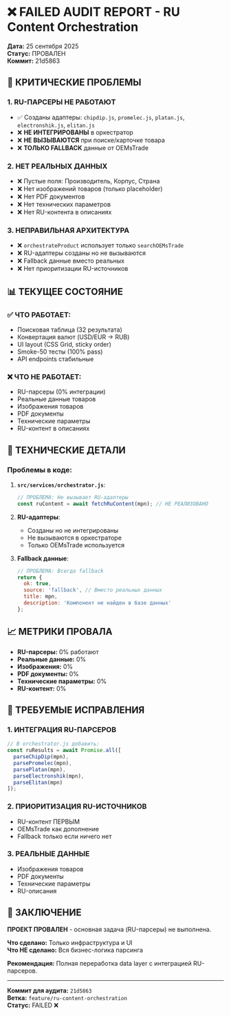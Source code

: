 # ❌ FAILED AUDIT REPORT - RU Content Orchestration

**Дата:** 25 сентября 2025  
**Статус:** ПРОВАЛЕН  
**Коммит:** 21d5863  

## 🚨 КРИТИЧЕСКИЕ ПРОБЛЕМЫ

### 1. **RU-ПАРСЕРЫ НЕ РАБОТАЮТ**
- ✅ Созданы адаптеры: `chipdip.js`, `promelec.js`, `platan.js`, `electronshik.js`, `elitan.js`
- ❌ **НЕ ИНТЕГРИРОВАНЫ** в оркестратор
- ❌ **НЕ ВЫЗЫВАЮТСЯ** при поиске/карточке товара
- ❌ **ТОЛЬКО FALLBACK** данные от OEMsTrade

### 2. **НЕТ РЕАЛЬНЫХ ДАННЫХ**
- ❌ Пустые поля: Производитель, Корпус, Страна
- ❌ Нет изображений товаров (только placeholder)
- ❌ Нет PDF документов
- ❌ Нет технических параметров
- ❌ Нет RU-контента в описаниях

### 3. **НЕПРАВИЛЬНАЯ АРХИТЕКТУРА**
- ❌ `orchestrateProduct` использует только `searchOEMsTrade`
- ❌ RU-адаптеры созданы но не вызываются
- ❌ Fallback данные вместо реальных
- ❌ Нет приоритизации RU-источников

## 📊 ТЕКУЩЕЕ СОСТОЯНИЕ

### ✅ ЧТО РАБОТАЕТ:
- Поисковая таблица (32 результата)
- Конвертация валют (USD/EUR → RUB)
- UI layout (CSS Grid, sticky order)
- Smoke-50 тесты (100% pass)
- API endpoints стабильные

### ❌ ЧТО НЕ РАБОТАЕТ:
- RU-парсеры (0% интеграции)
- Реальные данные товаров
- Изображения товаров
- PDF документы
- Технические параметры
- RU-контент в описаниях

## 🔧 ТЕХНИЧЕСКИЕ ДЕТАЛИ

### Проблемы в коде:

1. **`src/services/orchestrator.js`**:
   ```javascript
   // ПРОБЛЕМА: Не вызывает RU-адаптеры
   const ruContent = await fetchRuContent(mpn); // НЕ РЕАЛИЗОВАНО
   ```

2. **RU-адаптеры**:
   - Созданы но не интегрированы
   - Не вызываются в оркестраторе
   - Только OEMsTrade используется

3. **Fallback данные**:
   ```javascript
   // ПРОБЛЕМА: Всегда fallback
   return {
     ok: true,
     source: 'fallback', // Вместо реальных данных
     title: mpn,
     description: 'Компонент не найден в базе данных'
   };
   ```

## 📈 МЕТРИКИ ПРОВАЛА

- **RU-парсеры:** 0% работают
- **Реальные данные:** 0% 
- **Изображения:** 0%
- **PDF документы:** 0%
- **Технические параметры:** 0%
- **RU-контент:** 0%

## 🎯 ТРЕБУЕМЫЕ ИСПРАВЛЕНИЯ

### 1. **ИНТЕГРАЦИЯ RU-ПАРСЕРОВ**
```javascript
// В orchestrator.js добавить:
const ruResults = await Promise.all([
  parseChipDip(mpn),
  parsePromelec(mpn),
  parsePlatan(mpn),
  parseElectronshik(mpn),
  parseElitan(mpn)
]);
```

### 2. **ПРИОРИТИЗАЦИЯ RU-ИСТОЧНИКОВ**
- RU-контент ПЕРВЫМ
- OEMsTrade как дополнение
- Fallback только если ничего нет

### 3. **РЕАЛЬНЫЕ ДАННЫЕ**
- Изображения товаров
- PDF документы
- Технические параметры
- RU-описания

## 📝 ЗАКЛЮЧЕНИЕ

**ПРОЕКТ ПРОВАЛЕН** - основная задача (RU-парсеры) не выполнена.

**Что сделано:** Только инфраструктура и UI  
**Что НЕ сделано:** Вся бизнес-логика парсинга

**Рекомендация:** Полная переработка data layer с интеграцией RU-парсеров.

---
**Коммит для аудита:** `21d5863`  
**Ветка:** `feature/ru-content-orchestration`  
**Статус:** FAILED ❌
